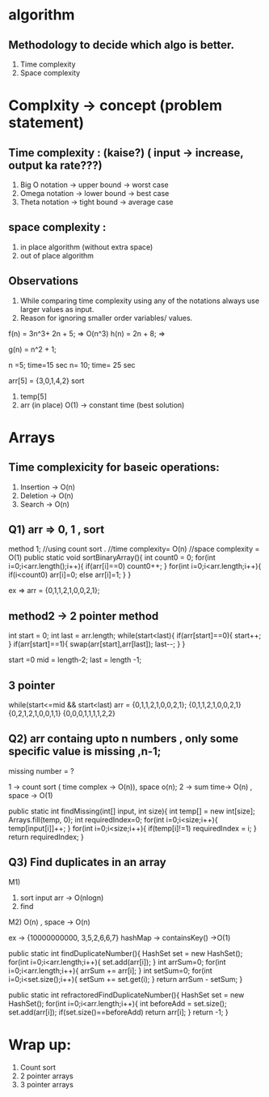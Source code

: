 
# algorithm

## Methodology to decide which algo is better.
1) Time complexity
2) Space complexity

# Complxity -> concept (problem statement)
## Time complexity : (kaise?) ( input -> increase, output ka rate???)
1) Big O notation -> upper bound -> worst case
2) Omega notation -> lower bound -> best case
3) Theta notation -> tight bound -> average case

## space complexity : 
1) in place algorithm (without extra space)
2) out of place algorithm

## Observations
1) While comparing time complexity using any of the notations always use larger values as input.
2) Reason for ignoring smaller order variables/ values.

f(n) = 3n^3+ 2n + 5; => O(n^3)
h(n) = 2n + 8; => 

g(n) = n^2 + 1;

n =5; time=15 sec 
n= 10; time= 25 sec

arr[5] = {3,0,1,4,2}
sort 
1) temp[5] 
2) arr (in place) O(1) -> constant time (best solution)

# Arrays
## Time complexicity for baseic operations:
1) Insertion -> O(n)
2) Deletion -> O(n)
3) Search -> O(n)

## Q1) arr => 0, 1 , sort 
method 1;
//using count sort . 
//time complexity= O(n)
//space complexity = O(1)
public static void sortBinaryArray(){
    int count0 = 0;
    for(int i=0;i<arr.length();i++){
        if(arr[i]==0)
        count0++;
    }
    for(int i=0;i<arr.length;i++){
        if(i<count0)
            arr[i]=0;
        else
            arr[i]=1;
    }
}

ex => arr = {0,1,1,2,1,0,0,2,1};

## method2 -> 2 pointer method 
int start = 0;
int last = arr.length;
while(start<last){
    if(arr[start]==0){
        start++;
    }
    if(arr[start]==1){
        swap(arr[start],arr[last]);
        last--;
    }
}

start =0
mid = length-2;
last = length -1;

## 3 pointer
while(start<=mid && start<last)
arr = {0,1,1,2,1,0,0,2,1};
{0,1,1,2,1,0,0,2,1}
{0,2,1,2,1,0,0,1,1}
{0,0,0,1,1,1,1,2,2}

## Q2) arr containg upto n numbers , only some specific value is missing ,n-1;
missing number = ?

1 -> count sort ( time complex -> O(n)), space o(n);
2 -> sum time-> O(n) , space -> O(1)

public static int findMissing(int[] input, int size){
    int temp[] = new int[size];
    Arrays.fill(temp, 0);
    int requiredIndex=0;
    for(int i=0;i<size;i++){
        temp[input[i]]++;
    }
    for(int i=0;i<size;i++){
        if(temp[i]!=1)
        requiredIndex = i;
    }
    return requiredIndex;
}

## Q3) Find duplicates in an array

M1)  
1) sort input arr -> O(nlogn)
2) find 

M2) O(n) , space -> O(n)

ex -> {10000000000, 3,5,2,6,6,7}
hashMap -> containsKey() ->O(1)


public static int findDuplicateNumber(){
    HashSet<Integer> set = new HashSet();
    for(int i=0;i<arr.length;i++){
        set.add(arr[i]);
    }
    int arrSum=0;
    for(int i=0;i<arr.length;i++){
        arrSum += arr[i];
    }
    int setSum=0;
    for(int i=0;i<set.size();i++){
        setSum += set.get(i);
    }
    return arrSum - setSum;
}

public static int refractoredFindDuplicateNumber(){
    HashSet<Integer> set = new HashSet();
    for(int i=0;i<arr.length;i++){
        int beforeAdd = set.size();
        set.add(arr[i]);
        if(set.size()==beforeAdd)
            return arr[i];
    }
    return -1;
}

# Wrap up:
1) Count sort 
2) 2 pointer arrays 
3) 3 pointer arrays
